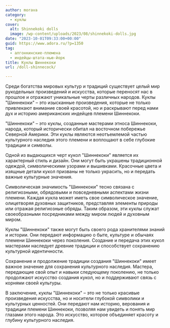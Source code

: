 ```yaml
---
author: morava
category:
  - куклы
cover:
  alt: Shinnekoki dolls
  image: /wp-content/uploads/2023/08/shinnekoki-dolls.jpg
date: "2023-10-01T09:33:00+00:00"
guid: https://www.adora.ru/?p=1350
tag:
  - алгонкинские-племена
  - индейцы-штата-нью-йорк
title: Куклы Шиннекоки
url: /doll-shinnecock/

---
```

Среди богатства мировых культур и традиций существует целый мир рукодельных произведений и искусства, которые переносят нас в прошлое и отражают уникальные черты различных народов. Куклы "Шиннекоки" – это изысканные произведения, которые не только привлекают внимание своей красотой, но и раскрывают перед нами дух и историю американских индейцев племени Шиннекоки.

"Шиннекоки" – это куклы, созданные мастерами этноса Шиннекоки, народа, который исторически обитал на восточном побережье Северной Америки. Эти куклы являются неотъемлемой частью культурного наследия этого племени и воплощают в себе глубокие традиции и символы.

Одной из выдающихся черт кукол "Шиннекоки" является их характерный стиль и дизайн. Они могут быть украшены традиционной одеждой, символическими узорами и вышивками. Красочные цвета и изящные детали кукол призваны не только украсить, но и передать важные культурные значения.

Символическая значимость "Шиннекоки" тесно связана с религиозными, обрядовыми и повседневными аспектами жизни племени. Каждая кукла может иметь свое символическое значение, олицетворяя духовных защитников, представляя элементы природы или отражая религиозные обряды. Таким образом, эти куклы служат своеобразными посредниками между миром людей и духовным миром.

Куклы "Шиннекоки" также могут быть своего рода хранителями знаний и истории. Они передают информацию о быте, культуре и обычаях племени Шиннекоки через поколения. Создание и передача этих кукол мастерами наследует древние традиции и способствует сохранению культурной идентичности.

Сохранение и продолжение традиции создания "Шиннекоки" имеет важное значение для сохранения культурного наследия. Мастера, передающие свой опыт и навыки следующему поколению, не только продолжают искусство создания кукол, но и поддерживают связь с корнями своей культуры.

В заключение, куклы "Шиннекоки" – это не только красивые произведения искусства, но и носители глубокой символики и культурных ценностей. Они передают нам историю, верования и традиции племени Шиннекоки, позволяя нам увидеть и понять мир глазами этого народа. Это искусство, которое объединяет красоту и глубину культурного наследия.
